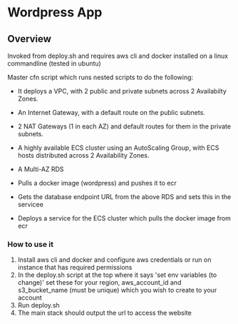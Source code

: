 # Wordpress App

## Overview

Invoked from deploy.sh and requires aws cli and docker installed on a linux commandline
(tested in ubuntu)

Master cfn script which runs nested scripts to do the following:

* It deploys a VPC, with 2 public and private subnets across 2 Availabilty Zones.
* An Internet Gateway, with a default route on the public subnets.
* 2 NAT Gateways (1 in each AZ) and default routes for them in the private subnets.
* A highly available ECS cluster using an AutoScaling Group, with ECS hosts distributed across 2 Availability Zones.
* A Multi-AZ RDS

* Pulls a docker image (wordpress) and pushes it to ecr
* Gets the database endpoint URL from the above RDS and sets this in the servicee
* Deploys a service for the ECS cluster which pulls the docker image from ecr

### How to use it

1. Install aws cli and docker and configure aws credentials or run on instance that has required permissions
2. In the deploy.sh script at the top where it says 'set env variables (to change)' set these for your region, aws_account_id and s3_bucket_name (must be unique) which you wish to create to your account
3. Run deploy.sh
4. The main stack should output the url to access the website

